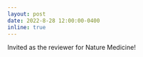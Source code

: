 ```yaml
---
layout: post
date: 2022-8-28 12:00:00-0400
inline: true
---
```


Invited as the reviewer for Nature Medicine!